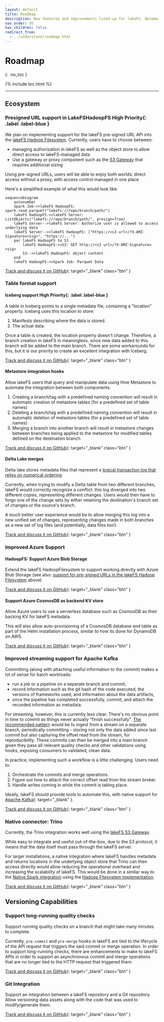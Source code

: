 ```yaml
---
layout: default
title: Roadmap
description: New features and improvements lined-up for lakeFS. Become part of building the lakeFS roadmap.
nav_order: 95
has_children: false
redirect_from: 
  - ../understand/roadmap.html
---
```


# Roadmap
{: .no_toc }

{% include toc.html %}

---
## Ecosystem

### Presigned URL support in LakeFSHadoopFS <span>High Priority</span>{: .label .label-blue }

We plan on implementing support for the lakeFS pre-signed URL API into the [lakeFS Hadoop Filesystem](./integrations/spark.md#use-the-lakefs-hadoop-filesystem).
Currently, users have to choose between:
- managing authorization in lakeFS as well as the object store to allow direct access to lakeFS-managed data
- Use a gateway or proxy component such as the [S3 Gateway](./integrations/spark.md#use-the-s3-gateway) that requires additional sizing

Using pre-signed URLs, users will be able to enjoy both worlds: direct access without a proxy, with access control managed in one place

Here's a simplified example of what this would look like:

```mermaid
sequenceDiagram
    autonumber
    Spark Job->>lakeFS HadoopFS: spark.read.parquet("lakefs://repo/branch/path/")
    lakeFS HadoopFS->>lakeFS Server: ListObjects("lakefs://repo/branch/path/", presign=True)
    lakeFS Server-->lakeFS Server: Authorize user is allowed to access underlying data
    lakeFS Server-->>lakeFS HadoopFS: ["https://<s3 url>/?X-AMZ-Signature=<sig>", "https://..."]
    par lakeFS HadoopFS to S3
        lakeFS HadoopFS->>S3: GET http://<s3 url>/?X-AMZ-Signature=<sig>
        S3-->>lakeFS HadoopFS: object content
    end
    lakeFS HadoopFS->>Spark Job: Parquet Data
```

[Track and discuss it on GitHub](https://github.com/treeverse/lakeFS/pull/5346){: target="_blank" class="btn" }


### Table format support


#### Iceberg support <span>High Priority</span>{: .label .label-blue }

A table in Iceberg points to a single metadata file, containing a "location" property. Iceberg uses this location to store:
1. Manifests describing where the data is stored.
2. The actual data.

Once a table is created, the location property doesn't change. Therefore, a branch creation in lakeFS in meaningless, since new data added to this branch will be added to the main branch. There are some workarounds for this, but it is our priority to create an excellent integration with Iceberg.

[Track and discuss it on GitHub](https://github.com/treeverse/lakeFS/issues/3381){: target="_blank" class="btn" }

#### Metastore integration hooks

Allow lakeFS users that query and manipulate data using Hive Metastore to automate the integration between both components.

1. Creating a branch/tag with a predefined naming convention will result in automatic creation of metastore tables (for a predefined set of table names)
1. Deleting a branch/tag with a predefined naming convention will result in automatic deletion of metastore tables (for a predefined set of table names)
1. Merging a branch into another branch will result in metastore changes between branches being applied to the metastore for modified tables defined on the destination branch

[Track and discuss it on GitHub](https://github.com/treeverse/lakeFS/issues/3069){: target="_blank" class="btn" }


#### Delta Lake merges

Delta lake stores metadata files that represent a [logical transaction log that relies on numerical ordering](https://github.com/delta-io/delta/blob/master/PROTOCOL.md#delta-log-entries).

Currently, when trying to modify a Delta table from two different branches, lakeFS would correctly recognize a conflict: this log diverged into two different copies, representing different changes.
Users would then have to forgo one of the change sets by either retaining the destination's branch set of changes or the source's branch.

A much better user experience would be to allow merging this log into a new unified set of changes, representing changes made in both branches as a new set of log files (and potentially, data files too!).

[Track and discuss it on GitHub](https://github.com/treeverse/lakeFS/issues/3380){: target="_blank" class="btn" }


### Improved Azure Support

#### HadoopFS: Support Azure Blob Storage

Extend the lakeFS HadoopFilesystem to support working directly with Azure Blob Storage (see also: [support for pre-signed URLs in the lakeFS Hadoop Filesystem](#presigned-url-support-in-lakefshadoopfs-span-high-priority-span---label-label-blue-) above)

[Track and discuss it on GitHub](https://github.com/treeverse/lakeFS/issues/5105){: target="_blank" class="btn" }

#### Support Azure CosmosDB as backend KV store

Allow Azure users to use a serverless database such as CosmosDB as their backing KV for lakeFS metadata.

This will also allow auto-provisioning of a CosmosDB database and table as part of the Helm installation process, similar to how its done for DynamoDB on AWS.

[Track and discuss it on GitHub](https://github.com/treeverse/lakeFS/issues/4458){: target="_blank" class="btn" }

### Improved streaming support for Apache Kafka

Committing (along with attaching useful information to the commit) makes a lot of sense for batch workloads: 
- run a job or a pipeline on a separate branch and commit,
- record information such as the git hash of the code executed, the versions of frameworks used, and information about the data artifacts,
- once the pipeline has completed successfully, commit, and attach the recorded information as metadata.


For streaming, however, this is currently less clear: There's no obvious point in time to commit as things never actually "finish successfully".
[The recommended pattern](./understand/data_lifecycle_management/production.md#example-1-rollback---data-ingested-from-a-kafka-stream) would be to ingest from a stream on a separate branch, periodically committing - storing not only the data added since last commit but also capturing the offset read from the stream, for reproducibility.
These commits can then be merged into a main branch given they pass all relevant quality checks and other validations using hooks, exposing consumers to validated, clean data.

In practice, implementing such a workflow is a little challenging. Users need to:

1. Orchestrate the commits and merge operations.
2. Figure out how to attach the correct offset read from the stream broker.
3. Handle writes coming in while the commit is taking place.

Ideally, lakeFS should provide tools to automate this, with native support for [Apache Kafka](https://kafka.apache.org/){: target="_blank" }.

[Track and discuss it on GitHub](https://github.com/treeverse/lakeFS/issues/2358){: target="_blank" class="btn" }

### Native connector: Trino

Currently, the Trino integration works well using the [lakeFS S3 Gateway](understand/architecture.md#s3-gateway). 

While easy to integrate and useful out-of-the-box, due to the S3 protocol, it means that the data itself must pass through the lakeFS server.

For larger installations, a native integration where lakeFS handles metadata and returns locations in the underlying object store that Trino can then access directly would allow reducing the operational overhead and increasing the scalability of lakeFS.
This would be done in a similar way to the [Native Spark integration](integrations/spark.md) using the [Hadoop Filesystem implementation](integrations/spark.md#use-the-lakefs-hadoop-filesystem).

[Track and discuss it on GitHub](https://github.com/treeverse/lakeFS/issues/2357){: target="_blank" class="btn" }

## Versioning Capabilities


### Support long-running quality checks

Support running quality checks on a branch that might take many minutes to complete. 

Currently, `pre-commit` and `pre-merge` hooks in lakeFS are tied to the lifecycle of the API request that triggers the said commit or merge operation.
In order to support long-running checks, there are enhancements to make to lakeFS APIs in order to support an asynchronous commit and merge operations that are no longer tied to the HTTP request that triggered them.

[Track and discuss it on GitHub](https://github.com/treeverse/lakeFS/pull/5152){: target="_blank" class="btn" }


### Git Integration

Support an integration between a lakeFS repository and a Git repository. 
Allow versioning data assets along with the code that was used to modify/generate them.

[Track and discuss it on GitHub](https://github.com/treeverse/lakeFS/issues/2073){: target="_blank" class="btn" }

